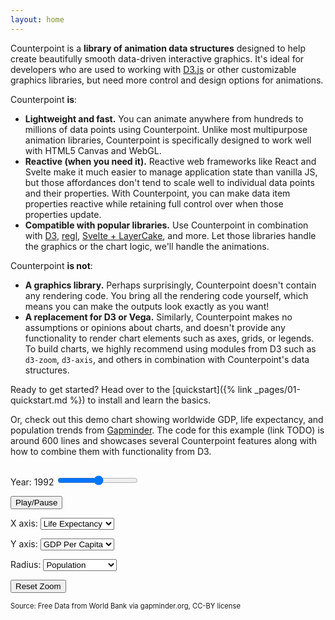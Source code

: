 ```yaml
---
layout: home
---
```


Counterpoint is a **library of animation data structures** designed to help
create beautifully smooth data-driven interactive graphics. It's ideal for developers who are used to 
working with [D3.js](http://d3js.org/) or other customizable graphics libraries, but 
need more control and design options for animations.

Counterpoint **is**:

- **Lightweight and fast.** You can animate anywhere from hundreds to millions 
  of data points using Counterpoint. Unlike most multipurpose animation libraries,
  Counterpoint is specifically designed to work well with HTML5 Canvas and WebGL.
- **Reactive (when you need it).** Reactive web frameworks like React and Svelte
  make it much easier to manage application state than vanilla JS, but those
  affordances don't tend to scale well to individual data points and their
  properties. With Counterpoint, you can make data item properties reactive while
  retaining full control over when those properties update.
- **Compatible with popular libraries.** Use Counterpoint in combination with
  [D3](http://d3js.org), [regl](http://regl.party), [Svelte + LayerCake](http://layercake.graphics),
  and more. Let those libraries handle the graphics or the chart logic, we'll
  handle the animations.
  
Counterpoint **is not**:

- **A graphics library.** Perhaps surprisingly, Counterpoint doesn't contain any
  rendering code. You bring all the rendering code yourself, which means you can
  make the outputs look exactly as you want!
- **A replacement for D3 or Vega.** Similarly, Counterpoint makes no assumptions or opinions
  about charts, and doesn't provide any functionality to render chart elements
  such as axes, grids, or legends. To build charts, we highly recommend using
  modules from D3 such as `d3-zoom`, `d3-axis`, and others in combination with
  Counterpoint's data structures.

Ready to get started? Head over to the [quickstart]({% link _pages/01-quickstart.md %}) 
to install and learn the basics.

Or, check out this demo chart showing worldwide GDP, life expectancy, and population
trends from [Gapminder](https://gapminder.org). The code for this example (link TODO) is
around 600 lines and showcases several Counterpoint features along with how to combine
them with functionality from D3.

<div style="display: flex; max-width: 100%; flex-wrap: wrap;">
  <div id="gapminder-chart-container" style="position: relative; flex-shrink: 0;">
    <svg width="600" height="600" id="gapminder-axes" style="position: absolute; top: 0; left: 0;" overflow="visible"></svg>
    <canvas id="gapminder-content" style="position: absolute; top: 0; left: 0; width: 100%; height: 100%;"></canvas>
  </div>
  <div id="gapminder-controls">
  <p><label for="year-slider">Year: <span id="year-text">1992</span></label>
  <input type="range" min="1952" max="2007" id="year-slider"/></p>
  <p><button id="play-pause">Play/Pause</button></p>
  <p><label for="x-dropdown">X axis:</label>
  <select id="x-dropdown">
    <option value="gdp_cap">GDP Per Capita</option>
    <option value="life_exp" selected>Life Expectancy</option>
    <option value="population">Population</option>
  </select></p>
  <p><label for="y-dropdown">Y axis:</label>
  <select id="y-dropdown">
    <option value="gdp_cap" selected>GDP Per Capita</option>
    <option value="life_exp">Life Expectancy</option>
    <option value="population">Population</option>
  </select></p>
  <p><label for="size-dropdown">Radius:</label>
  <select id="size-dropdown">
    <option value="gdp_cap">GDP Per Capita</option>
    <option value="life_exp">Life Expectancy</option>
    <option value="population" selected>Population</option>
  </select></p>
  <p><button id="reset-zoom">Reset Zoom</button></p>
  <p style="font-size: 0.8em;">Source: Free Data from World Bank via gapminder.org, CC-BY license</p>
</div>
<script type="module"> 
  import { loadGapminderPlot } from "/counterpoint/assets/gapminder.js";
  // load gapminder when the page changes if not already loaded
  let hasGapminder = false;
  new MutationObserver(() => {
    if (!!document.getElementById('gapminder-chart-container')) {
      loadGapminderPlot();
      hasGapminder = true;
    } else {
      hasGapminder = false;
    }
  })
  .observe(document.body, { childList: true })
</script>
